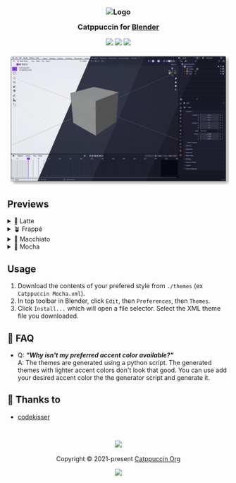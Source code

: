 <h3 align="center">
	<img src="https://raw.githubusercontent.com/catppuccin/catppuccin/main/assets/logos/exports/1544x1544_circle.png" width="100" alt="Logo"/><br/>
	<img src="https://raw.githubusercontent.com/catppuccin/catppuccin/main/assets/misc/transparent.png" height="30" width="0px"/>
	Catppuccin for <a href="https://www.blender.org/">Blender</a>
	<img src="https://raw.githubusercontent.com/catppuccin/catppuccin/main/assets/misc/transparent.png" height="30" width="0px"/>
</h3>

<p align="center">
	<a href="https://github.com/codekisser/blender/stargazers"><img src="https://img.shields.io/github/stars/codekisser/blender?colorA=363a4f&colorB=b7bdf8&style=for-the-badge"></a>
	<a href="https://github.com/codekisser/blender/issues"><img src="https://img.shields.io/github/issues/codekisser/blender?colorA=363a4f&colorB=f5a97f&style=for-the-badge"></a>
	<a href="https://github.com/codekisser/blender/contributors"><img src="https://img.shields.io/github/contributors/codekisser/blender?colorA=363a4f&colorB=a6da95&style=for-the-badge"></a>
</p>

<p align="center">
	<img src="assets/screenshot.webp"/>
</p>

## Previews

<details>
<summary>🌻 Latte</summary>
<img src="assets/latte.webp"/>
</details>
<details>
<summary>🪴 Frappé</summary>
<img src="assets/frappe.webp"/>
</details>
<details>
<summary>🌺 Macchiato</summary>
<img src="assets/macchiato.webp"/>
</details>
<details>
<summary>🌿 Mocha</summary>
<img src="assets/mocha.webp"/>
</details>

## Usage

1. Download the contents of your prefered style from `./themes` (ex `Catppuccin Mocha.xml`).
2. In top toolbar in Blender, click `Edit`, then `Preferences`, then `Themes`.
3. Click `Install...` which will open a file selector. Select the XML theme file you downloaded.

<!-- this section is optional -->
## 🙋 FAQ

-	Q: **_"Why isn't my preferred accent color available?"_**\
	A: The themes are generated using a python script. The generated themes with lighter accent colors don't look that good. You can use add your desired accent color the the generator script and generate it.

## 💝 Thanks to

- [codekisser](https://github.com/codekisser)

&nbsp;

<p align="center">
	<img src="https://raw.githubusercontent.com/catppuccin/catppuccin/main/assets/footers/gray0_ctp_on_line.svg?sanitize=true" />
</p>

<p align="center">
	Copyright &copy; 2021-present <a href="https://github.com/catppuccin" target="_blank">Catppuccin Org</a>
</p>

<p align="center">
	<a href="https://github.com/catppuccin/catppuccin/blob/main/LICENSE"><img src="https://img.shields.io/static/v1.svg?style=for-the-badge&label=License&message=MIT&logoColor=d9e0ee&colorA=363a4f&colorB=b7bdf8"/></a>
</p>
